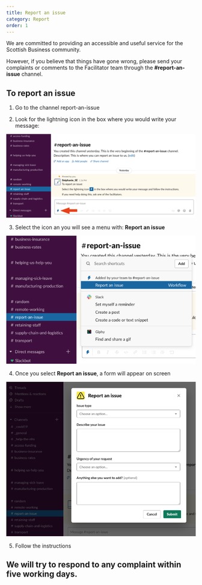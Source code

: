 ```yaml
---
title: Report an issue
category: Report
order: 1
---
```


We are committed to providing an accessible and useful service for the Scottish Business community.

However, if you believe that things have gone wrong, please send your complaints or comments to the Facilitator team through the **#report-an-issue** channel.



## To report an issue

1) Go to the channel report-an-issue

2) Look for the lightning icon in the box where you would write your message:

![screenshot showing where the icon is in slack](../../images/report-issue1.png)

3) Select the icon an you will see a menu with: **Report an issue**

![screenshot showing where the icon is in slack](../../images/report-issue2.png)

4) Once you select **Report an issue**, a form will appear on screen

![screenshot showing where the icon is in slack](../../images/report-issue3.png)

5) Follow the instructions

## We will try to respond to any complaint within five working days.

